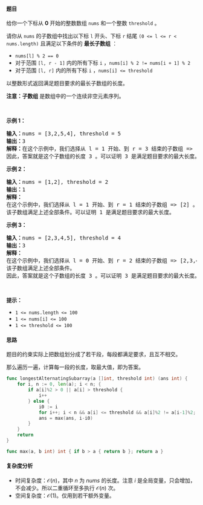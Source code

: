 #### 题目

<p>给你一个下标从 <strong>0</strong> 开始的整数数组 <code>nums</code> 和一个整数 <code>threshold</code> 。</p>

<p>请你从 <code>nums</code> 的子数组中找出以下标 <code>l</code> 开头、下标 <code>r</code> 结尾 <code>(0 <= l <= r < nums.length)</code> 且满足以下条件的 <strong>最长子数组</strong> ：</p>

<ul>
	<li><code>nums[l] % 2 == 0</code></li>
	<li>对于范围 <code>[l, r - 1]</code> 内的所有下标 <code>i</code> ，<code>nums[i] % 2 != nums[i + 1] % 2</code></li>
	<li>对于范围 <code>[l, r]</code> 内的所有下标 <code>i</code> ，<code>nums[i] <= threshold</code></li>
</ul>

<p>以整数形式返回满足题目要求的最长子数组的长度。</p>

<p><strong>注意：子数组</strong> 是数组中的一个连续非空元素序列。</p>

<p> </p>

<p><strong>示例 1：</strong></p>

<pre><strong>输入：</strong>nums = [3,2,5,4], threshold = 5
<strong>输出：</strong>3
<strong>解释：</strong>在这个示例中，我们选择从 l = 1 开始、到 r = 3 结束的子数组 => [2,5,4] ，满足上述条件。
因此，答案就是这个子数组的长度 3 。可以证明 3 是满足题目要求的最大长度。</pre>

<p><strong>示例 2：</strong></p>

<pre><strong>输入：</strong>nums = [1,2], threshold = 2
<strong>输出：</strong>1
<strong>解释：</strong>
在这个示例中，我们选择从 l = 1 开始、到 r = 1 结束的子数组 => [2] 。
该子数组满足上述全部条件。可以证明 1 是满足题目要求的最大长度。
</pre>

<p><strong>示例 3：</strong></p>

<pre><strong>输入：</strong>nums = [2,3,4,5], threshold = 4
<strong>输出：</strong>3
<strong>解释：</strong>
在这个示例中，我们选择从 l = 0 开始、到 r = 2 结束的子数组 => [2,3,4] 。 
该子数组满足上述全部条件。
因此，答案就是这个子数组的长度 3 。可以证明 3 是满足题目要求的最大长度。</pre>

<p> </p>

<p><strong>提示：</strong></p>

<ul>
	<li><code>1 <= nums.length <= 100 </code></li>
	<li><code>1 <= nums[i] <= 100 </code></li>
	<li><code>1 <= threshold <= 100</code></li>
</ul>

#### 思路

题目的约束实际上把数组划分成了若干段，每段都满足要求，且互不相交。

那么遍历一遍，计算每一段的长度，取最大值，即为答案。

```go
func longestAlternatingSubarray(a []int, threshold int) (ans int) {
	for i, n := 0, len(a); i < n; {
		if a[i]%2 > 0 || a[i] > threshold {
			i++
		} else {
			i0 := i
			for i++; i < n && a[i] <= threshold && a[i]%2 != a[i-1]%2; i++ {}
			ans = max(ans, i-i0)
		}
	}
	return
}

func max(a, b int) int { if b > a { return b }; return a }
```

#### 复杂度分析

- 时间复杂度：$\mathcal{O}(n)$，其中 $n$ 为 $\textit{nums}$ 的长度。注意 $i$ 是全局变量，只会增加，不会减少。所以二重循环至多执行 $\mathcal{O}(n)$ 次。
- 空间复杂度：$\mathcal{O}(1)$。仅用到若干额外变量。

